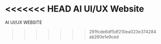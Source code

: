 <<<<<<< HEAD
AI UI/UX Website
=======
AI UI/UX WEBSITE

>>>>>>> 291fcde6df5df210ea023e374284ab260e1e9ced
